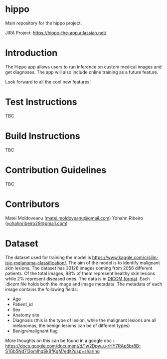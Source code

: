 # hippo
Main repository for the hippo project. 

JIRA Project: https://hippo-the-app.atlassian.net/

# Introduction

The Hippo app allows users to run inference on custom medical images and get diagnoses. The app
will also include online training as a future feature.

Look forward to all the cool new features!

# Test Instructions

TBC

# Build Instructions

TBC

# Contribution Guidelines

TBC

 # Contributors
 Matei Moldoveanu (matei.moldoveanu@gmail.com)
 Yohahn Ribeiro (yohahnribeiro29@gmail.com)

# Dataset

The dataset used for training the model is https://www.kaggle.com/c/siim-isic-melanoma-classification/. The aim of the model is to identify malignant skin lesions. The dataset has 33126 images coming from 2056 different patients. Of the total images, 98% of them represent healthy skin lesions while 2% represent diseased ones. 
The data is in [DICOM format](https://en.wikipedia.org/wiki/DICOM). Each .dicom file holds both the image and image metadata. The metadata of each image contains the following fields:
- Age
- Patient_id
- Sex
- Anatomy site
- Diagnosis (this is the type of lesion, while the malignant lesions are all melanomas, the benign lesions can be of different types)
- Benign/malignant flag

More thoughts on this can be found in a google doc : https://docs.google.com/document/d/1w2Dpw_u-rHY7RAp5br8B-S1Gb5Nd7l3omIhqSkBfKgM/edit?usp=sharing
